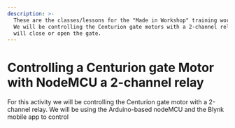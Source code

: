 ```yaml
---
description: >-
  These are the classes/lessons for the "Made in Workshop" training workshops.
  We will be controlling the Centurion gate motors with a 2-channel relay. This
  will close or open the gate.
---
```


# Controlling a Centurion gate Motor with NodeMCU a 2-channel relay

For this activity we will be controlling the Centurion gate motor with a 2-channel relay. We will be using the Arduino-based nodeMCU and the Blynk mobile app to control

